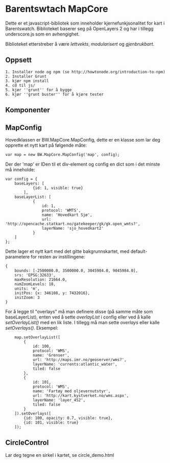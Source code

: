Barentswtach MapCore
====================

Dette er et javascript-bibliotek som inneholder kjernefunkjsonalitet for kart i Barentswatch. Biblioteket baserer seg på OpenLayers 2 og har i tillegg underscore.js som en avhengighet.

Biblioteket etterstreber å være *lettvekts*, *modularisert* og *gjenbrukbart*.

Oppsett
-------
    1. Installer node og npm (se http://howtonode.org/introduction-to-npm)
    2. Installer Grunt
    3. kjør npm install
    4. cd til js/
    5. kjør ''grunt'' for å bygge
    6. kjør ''grunt buster'' for å kjøre tester

Komponenter
-----------

MapConfig
---------

Hovedklassen er BW.MapCore.MapConfig, dette er en klasse som lar deg opprette et nytt kart på følgende måte:

    var map = new BW.MapCore.MapConfig('map', config);
    
Der der 'map' er IDen til et div-element og config en dict som i det minste må inneholde:
    
    var config = {
        baseLayers: [
                {id: 1, visible: true}
            ],
        baseLayerList: [
                {
                    id: 1,
                    protocol: 'WMTS',
                    name: 'Hovedkart Sjø',
                    url: 'http://opencache.statkart.no/gatekeeper/gk/gk.open_wmts?',
                    layerName: 'sjo_hovedkart2'
                }
        ]
    };

Dette lager et nytt kart med det gitte bakgrunnskartet, med default-parametere for resten av instillingene: 
    
    {
        bounds: [-2500000.0, 3500000.0, 3045984.0, 9045984.0],
        srs: 'EPSG:32633',
        maxResolution: 21664.0,
        numZoomLevels: 18,
        units: 'm',
        initPos: {x: 346108, y: 7432016},
        initZoom: 3
    }
    
For å legge til "overlays" må man definere disse (på samme måte som baseLayerList), enten ved å sette *overlayList* i config eller ved å kalle *setOverlayList()* med en lik liste. I tillegg må man sette *overlays* eller kalle *setOverlays()*. Eksempel:

        map.setOverlayList([
            {
                id: 100,
                protocol: 'WMS',
                name: 'Grenser',
                url: 'http://maps.imr.no/geoserver/wms?',
                layerName: 'currents:atlantic_water',
                tiled: false
            },
            {
                id: 101,
                protocol: 'WMS',
                name: 'Fartøy med oljevernutstyr',
                url: 'http://kart.kystverket.no/wms.aspx',
                layerName: 'layer_452',
                tiled: false
            }
        ]).setOverlays([
            {id: 100, opacity: 0.7, visible: true},
            {id: 101, visible: true}
        ]);


CircleControl
-------------
Lar deg tegne en sirkel i kartet, se circle_demo.html        